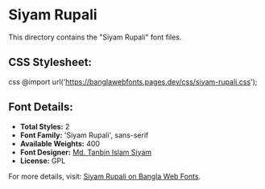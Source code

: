 # Siyam Rupali

This directory contains the "Siyam Rupali" font files.

## CSS Stylesheet:
css
@import url('https://banglawebfonts.pages.dev/css/siyam-rupali.css');


## Font Details:
- **Total Styles:** 2
- **Font Family:** 'Siyam Rupali', sans-serif
- **Available Weights:** 400
- **Font Designer:** [Md. Tanbin Islam Siyam](https://github.com/potasiyam)
- **License:** GPL

For more details, visit: [Siyam Rupali on Bangla Web Fonts](https://banglawebfonts.pages.dev/siyam-rupali/#about).
